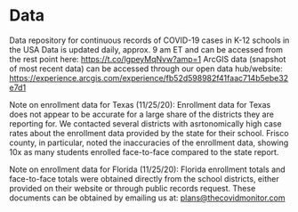 # Data
Data repository for continuous records of COVID-19 cases in K-12 schools in the USA
Data is updated daily, approx. 9 am ET and can be accessed from the rest point here: https://t.co/lgpeyMqNvw?amp=1
ArcGIS data (snapshot of most recent data) can be accessed through our open data hub/website: https://experience.arcgis.com/experience/fb52d598982f41faac714b5ebe32e7d1

Note on enrollment data for Texas (11/25/20):
Enrollment data for Texas does not appear to be accurate for a large share of the districts they are reporting for. We contacted several districts with asrtonomically high case rates about the enrollment data provided by the state for their school. Frisco county, in particular, noted the inaccuracies of the enrollment data, showing 10x as many students enrolled face-to-face compared to the state report.

Note on enrollment data for Florida (11/25/20):
Florida enrollment totals and face-to-face totals were obtained directly from the school districts, either provided on their website or through public records request. These documents can be obtained by emailing us at: plans@thecovidmonitor.com
